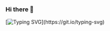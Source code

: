 ### Hi there 👋
[![Typing SVG](https://readme-typing-svg.demolab.com/?lines=Welcome!+This+is+Jims+Chacko.)](https://git.io/typing-svg)

<!--
**jimschacko/jimschacko** is a ✨ _special_ ✨ repository because its `README.md` (this file) appears on your GitHub profile.
Here are some ideas to get you started:

- 🔭 I’m currently working on ...
- 🌱 I’m currently learning
- 👯 I’m looking to collaborate on 
- 🤔 I’m looking for help with.
- 💬 Ask me about ...
- 📫 How to reach me:
- 😄 Pronouns: 
- ⚡ Fun fact: 
-->

